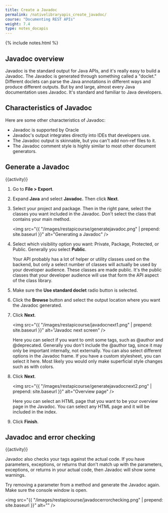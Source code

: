 ```yaml
---
title: Create a Javadoc
permalink: /nativelibraryapis_create_javadoc/
course: "Documenting REST APIs"
weight: 7.4
type: notes_docapis
---
```


{% include notes.html %}
## Javadoc overview
Javadoc is the standard output for Java APIs, and it's really easy to build a Javadoc. The Javadoc is generated through something called a "doclet." Different doclets can parse the Java annotations in different ways and produce different outputs. But by and large, almost every Java documentation uses Javadoc. It's standard and familiar to Java developers.

## Characteristics of Javadoc
Here are some other characteristics of Javadoc: 

* Javadoc is supported by Oracle 
* Javadoc's output integrates directly into IDEs that developers use.
* The Javadoc output is skinnable, but you can't add non-ref files to it.
* The Javadoc comment style is highly similar to most other document generators.

## Generate a Javadoc
{{activity}}

1. Go to **File > Export**.
2. Expand **Java** and select **Javadoc.** Then click **Next**.
3. Select your project and package. Then in the right pane, select the classes you want included in the Javadoc. Don't select the class that contains your main method.
	
	<img src="{{ "/images/restapicourse/generatejavadoc.png" | prepend: site.baseurl }}" alt="Generating a Javadoc" />
	
4. Select which visibility option you want: Private, Package, Protected, or Public. Generally you select **Public**. 
	
	Your API probably has a lot of helper or utility classes used on the backend, but only a select number of classes will actually be used by your developer audience. These classes are made public. It's the public classes that your developer audience will use that form the API aspect of the class library.
	
5. Make sure the **Use standard doclet** radio button is selected. 
6. Click the **Browse** button and select the output location where you want the Javadoc generated. 
7. Click **Next**.
	
	<img src="{{ "/images/restapicourse/javadocnext1.png" | prepend: site.baseurl }}" alt="Javadoc next screen" />
	
	Here you can select if you want to omit some tags, such as @author and @deprecated. Generally you don't include the @author tag, since it may only be important internally, not externally. You can also select different options in the Javadoc frame. If you have a custom stylesheet, you can select it here. Most likely you would only make superficial style changes such as with colors. 
	
8. Click **Next**. 
	
	<img src="{{ "/images/restapicourse/generatejavadocnext2.png" | prepend: site.baseurl }}" alt="Overview page" />
	
	Here you can select an HTML page that you want to be your overview page in the Javadoc. You can select any HTML page and it will be included in the index.
	
9. Click **Finish**.

## Javadoc and error checking

{{activity}} 

Javadoc also checks your tags against the actual code. If you have parameters, exceptions, or returns that don't match up with the parameters, exceptions, or returns in your actual code, then Javadoc will show some warnings.

Try removing a parameter from a method and generate the Javadoc again. Make sure the console window is open. 

<img src="{{ "/images/restapicourse/javadocerrorchecking.png" | prepend: site.baseurl }}" alt="" />